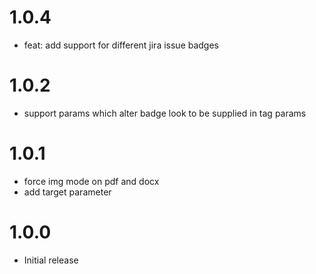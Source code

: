 # 1.0.4

- feat: add support for different jira issue badges

# 1.0.2

- support params which alter badge look to be supplied in tag params

# 1.0.1

- force img mode on pdf and docx
- add target parameter

# 1.0.0

-    Initial release